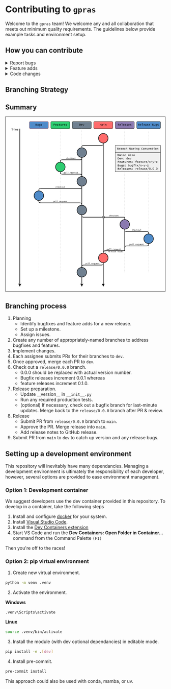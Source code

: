 # Contributing to `gpras`

Welcome to the `gpras` team! We welcome any and all collaboration that meets out minimum quality requirements. The guidelines below provide example tasks and environment setup.

## How you can contribute

<details>
<summary>Report bugs</summary>
<br>

- When you identify a bug, search the issues page to see if it has already been reported
- If not, create a new issue and describe the bug.  Be sure to include
   - A clear and descriptive title.
   - Steps to reproduce the bug.
   - Expected vs observed behavior.
   - Proposed solutions (if you have any).
   - Labels (bug, enhancement, high priority, etc.).
</details>
<details>
<summary>Feature adds</summary>
<br>

- When you identify a potential new feature or enhancement, search the issues page to see if it has already been proposed
- If not, create a new issue and describe the idea.  Be sure to include
   - A clear and descriptive title.
   - A detailed description of the proposed improvement.
   - A reference to any relevant bugs.
</details>
<details>
<summary>Code changes</summary>
<br>

We welcome contributions to this codebase. Members of the FEMA-FFRD organization may create new branches within this repository, and outside organizations may fork this repository to create new branches. Make sure to follow the branching strategy below! Once a feature or bugfix branch has been created, please take the following steps.

- Ensure your code has passed the pre-commit checks, including
   - Are you following [PEP 8](https://peps.python.org/pep-0008/)?
   - Do all functions have docstrings?
   - Is type-hinting used throughout?
   - Has black formatting been applied?
- Ensure all tests are passing (run `pytest`).
- Ensure no files or print statements have been committed accidentally.
- Ensure any required dependancies have been added to pyproject.toml.
- Submit a pull-request.  Be sure to fill out the pull-request template.
- If you have a reviewer in mind, assign the PR to them.
- Respond to all reviewer comments and update code accordingly.
</details>

## Branching Strategy

## Summary
<img src="./images/branching_strategy.png" alt="branching_strategy" width="600"/>

## Branching process

1. Planning
   - Identify bugfixes and feature adds for a new release.
   - Set up a milestone.
   - Assign issues.
2. Create any number of appropriately-named branches to address bugfixes and features.
3. Implement changes.
4. Each assignee submits PRs for their branches to `dev`.
5. Once approved, merge each PR to `dev`.
6. Check out a `release/0.0.0` branch.
   - 0.0.0 should be replaced with actual version number.
   - Bugfix releases increment 0.0.1 whereas
   - feature releases increment 0.1.0.
7. Release preparation.
   - Update \_\_version\_\_ in `__init__.py`
   - Run any required production tests.
   - (optional) If necessary, check out a bugfix branch for last-minute updates. Merge back to the `release/0.0.0` branch after PR & review.
8. Release
   - Submit PR from `release/0.0.0` branch to `main`.
   - Approve the PR. Merge release into `main`.
   - Add release notes to GitHub release.
9. Submit PR from `main` to `dev` to catch up version and any release bugs.

## Setting up a development environment

This repository will inevitably have many dependancies. Managing a development environment is ultimately the responsibility of each developer, however, several options are provided to ease environment management.

### Option 1: Development container

We suggest developers use the dev container provided in this repository.  To develop in a container, take the following steps

1. Install and configure [docker](https://www.docker.com/get-started/) for your system.
2. Install [Visual Studio Code](https://code.visualstudio.com/).
3. Install the [Dev Containers extension](https://marketplace.visualstudio.com/items?itemName=ms-vscode-remote.remote-containers)
4. Start VS Code and run the **Dev Containers: Open Folder in Container...** command from the Command Palette `(F1)`

Then you're off to the races!

### Option 2: pip virtual environment

1. Create new virtual environment.
```bash
python -m venv .venv
```
2. Activate the environment.

**Windows**
```bash
.venv\Scripts\activate
```
**Linux**
```bash
source .venv/bin/activate
```
3. Install the module (with dev optional dependancies) in editable mode.
```bash
pip install -e .[dev]
```
4. Install pre-commit.
```bash
pre-commit install
```

This approach could also be used with conda, mamba, or  uv.
